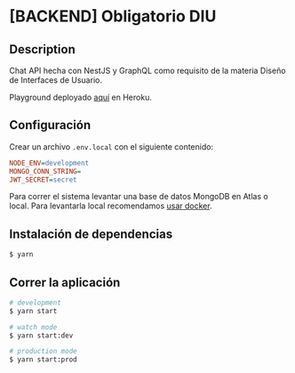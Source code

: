 # [BACKEND] Obligatorio DIU

## Description

Chat API hecha con NestJS y GraphQL como requisito de la materia Diseño de Interfaces de Usuario.

Playground deployado [aquí](https://obli-diu.herokuapp.com/api/graphql) en Heroku.

## Configuración

Crear un archivo `.env.local` con el siguiente contenido:

```ini
NODE_ENV=development
MONGO_CONN_STRING=
JWT_SECRET=secret
```

Para correr el sistema levantar una base de datos MongoDB en Atlas o local. Para levantarla local recomendamos [usar docker](https://hub.docker.com/_/mongo).

## Instalación de dependencias

```bash
$ yarn
```

## Correr la aplicación

```bash
# development
$ yarn start

# watch mode
$ yarn start:dev

# production mode
$ yarn start:prod
```
